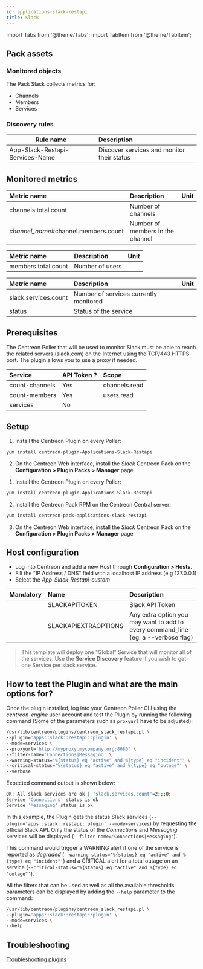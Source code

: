 ```yaml
---
id: applications-slack-restapi
title: Slack
---
```

import Tabs from '@theme/Tabs';
import TabItem from '@theme/TabItem';


## Pack assets

### Monitored objects

The Pack Slack collects metrics for:
* Channels
* Members
* Services

### Discovery rules

<Tabs groupId="operating-systems">
<TabItem value="Services" label="Services">

| Rule name                       | Description                                |
| ------------------------------- | :----------------------------------------- |
| App-Slack-Restapi-Services-Name | Discover services and monitor their status |

</TabItem>
</Tabs>

## Monitored metrics

<Tabs groupId="operating-systems">
<TabItem value="Countchannels" label="Countchannels">

| Metric name                            | Description                      | Unit |
| :------------------------------------- | :------------------------------- | :--- |
| channels.total.count                   | Number of channels               |      |
| *channel\_name*\#channel.members.count | Number of members in the channel |      |

</TabItem>
<TabItem value="Countmembers" label="Countmembers">

| Metric name         | Description     | Unit |
| :------------------ | :-------------- | :--- |
| members.total.count | Number of users |      |

</TabItem>
<TabItem value="Services" label="Services">

| Metric name          | Description                            | Unit |
| :------------------- | :------------------------------------- | :--- |
| slack.services.count | Number of services currently monitored |      |
| status               | Status of the service                  |      |

</TabItem>
</Tabs>

## Prerequisites

The Centreon Poller that will be used to monitor Slack must be able to reach the related servers (slack.com) on the Internet
using the TCP/443 HTTPS port. The plugin allows you to use a proxy if needed.

| Service        | API Token ? | Scope         |
| :------------- | :---------- | :------------ |
| count-channels | Yes         | channels.read |
| count-members  | Yes         | users.read    |
| services       | No          |               |

## Setup

<Tabs groupId="licence-systems">
<TabItem value="online" label="Online License">

1. Install the Centreon Plugin on every Poller:

```bash
yum install centreon-plugin-Applications-Slack-Restapi
```

2. On the Centreon Web interface, install the *Slack* Centreon Pack on the **Configuration > Plugin Packs > Manager** page

</TabItem>
<TabItem value="offline" label="Offline License">

1. Install the Centreon Plugin on every Poller:

```bash
yum install centreon-plugin-Applications-Slack-Restapi
```

2. Install the Centreon Pack RPM on the Centreon Central server:

```bash
yum install centreon-pack-applications-slack-restapi
```

3. On the Centreon Web interface, install the *Slack* Centreon Pack on the **Configuration > Plugin Packs > Manager** page

</TabItem>
</Tabs>

## Host configuration

* Log into Centreon and add a new Host through **Configuration > Hosts**.
* Fill the "IP Address / DNS" field with a localhost IP address (e.g 127.0.0.1)
* Select the *App-Slack-Restapi-custom*

| Mandatory | Name                 | Description                                                                        |
| :-------- | :------------------- | :--------------------------------------------------------------------------------- |
|           | SLACKAPITOKEN        | Slack API Token                                                                    |
|           | SLACKAPIEXTRAOPTIONS | Any extra option you may want to add to every command\_line (eg. a --verbose flag) |

> This template will deploy one "Global" Service that will monitor all of the services.
> Use the **Service Discovery** feature if you wish to get one Service per slack service.

## How to test the Plugin and what are the main options for?

Once the plugin installed, log into your Centreon Poller CLI using the *centreon-engine* user account and test the Plugin
by running the following command (Some of the parameters such as ```proxyurl``` have to be adjusted):

```bash
/usr/lib/centreon/plugins/centreon_slack_restapi.pl \
--plugin='apps::slack::restapi::plugin' \
--mode=services \
--proxyurl='http://myproxy.mycompany.org:8080' \
--filter-name='Connections|Messaging' \
--warning-status='%{status} eq "active" and %{type} eq "incident"' \
--critical-status='%{status} eq "active" and %{type} eq "outage"' \
--verbose
```

Expected command output is shown below:

```bash
OK: All slack services are ok | 'slack.services.count'=2;;;0;
Service 'Connections' status is ok
Service 'Messaging' status is ok
```

In this example, the Plugin gets the status Slack services (```--plugin='apps::slack::restapi::plugin' --mode=services```)
by requesting the official Slack API. Only the status of the *Connections* and *Messaging* services will be displayed (```--filter-name='Connections|Messaging'```).

This command would trigger a WARNING alert if one of the service is reported as *degraded* (```--warning-status='%{status} eq "active" and %{type} eq "incident"'```)
and a CRITICAL alert for a total outage on an service (```--critical-status='%{status} eq "active" and %{type} eq "outage"'```).

All the filters that can be used as well as all the available thresholds parameters can be displayed by adding the  ```--help```
parameter to the command:

```bash
/usr/lib/centreon/plugins/centreon_slack_restapi.pl \
--plugin='apps::slack::restapi::plugin' \
--mode=services \
--help
```

## Troubleshooting

[Troubleshooting plugins](../tutorials/troubleshooting-plugins)
